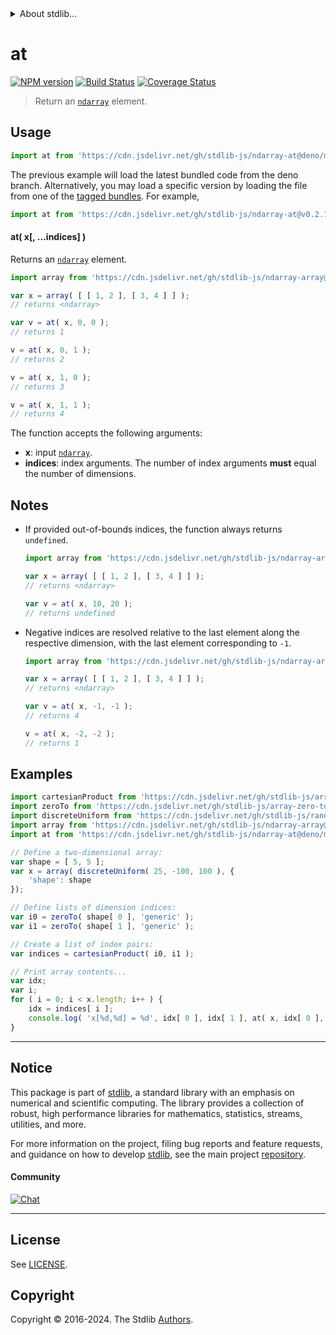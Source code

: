 <!--

@license Apache-2.0

Copyright (c) 2024 The Stdlib Authors.

Licensed under the Apache License, Version 2.0 (the "License");
you may not use this file except in compliance with the License.
You may obtain a copy of the License at

   http://www.apache.org/licenses/LICENSE-2.0

Unless required by applicable law or agreed to in writing, software
distributed under the License is distributed on an "AS IS" BASIS,
WITHOUT WARRANTIES OR CONDITIONS OF ANY KIND, either express or implied.
See the License for the specific language governing permissions and
limitations under the License.

-->


<details>
  <summary>
    About stdlib...
  </summary>
  <p>We believe in a future in which the web is a preferred environment for numerical computation. To help realize this future, we've built stdlib. stdlib is a standard library, with an emphasis on numerical and scientific computation, written in JavaScript (and C) for execution in browsers and in Node.js.</p>
  <p>The library is fully decomposable, being architected in such a way that you can swap out and mix and match APIs and functionality to cater to your exact preferences and use cases.</p>
  <p>When you use stdlib, you can be absolutely certain that you are using the most thorough, rigorous, well-written, studied, documented, tested, measured, and high-quality code out there.</p>
  <p>To join us in bringing numerical computing to the web, get started by checking us out on <a href="https://github.com/stdlib-js/stdlib">GitHub</a>, and please consider <a href="https://opencollective.com/stdlib">financially supporting stdlib</a>. We greatly appreciate your continued support!</p>
</details>

# at

[![NPM version][npm-image]][npm-url] [![Build Status][test-image]][test-url] [![Coverage Status][coverage-image]][coverage-url] <!-- [![dependencies][dependencies-image]][dependencies-url] -->

> Return an [`ndarray`][@stdlib/ndarray/ctor] element.

<!-- Section to include introductory text. Make sure to keep an empty line after the intro `section` element and another before the `/section` close. -->

<section class="intro">

</section>

<!-- /.intro -->

<!-- Package usage documentation. -->



<section class="usage">

## Usage

```javascript
import at from 'https://cdn.jsdelivr.net/gh/stdlib-js/ndarray-at@deno/mod.js';
```
The previous example will load the latest bundled code from the deno branch. Alternatively, you may load a specific version by loading the file from one of the [tagged bundles](https://github.com/stdlib-js/ndarray-at/tags). For example,

```javascript
import at from 'https://cdn.jsdelivr.net/gh/stdlib-js/ndarray-at@v0.2.1-deno/mod.js';
```

#### at( x\[, ...indices] )

Returns an [`ndarray`][@stdlib/ndarray/ctor] element.

```javascript
import array from 'https://cdn.jsdelivr.net/gh/stdlib-js/ndarray-array@deno/mod.js';

var x = array( [ [ 1, 2 ], [ 3, 4 ] ] );
// returns <ndarray>

var v = at( x, 0, 0 );
// returns 1

v = at( x, 0, 1 );
// returns 2

v = at( x, 1, 0 );
// returns 3

v = at( x, 1, 1 );
// returns 4
```

The function accepts the following arguments:

-   **x**: input [`ndarray`][@stdlib/ndarray/ctor].
-   **indices**: index arguments. The number of index arguments **must** equal the number of dimensions.

</section>

<!-- /.usage -->

<!-- Package usage notes. Make sure to keep an empty line after the `section` element and another before the `/section` close. -->

<section class="notes">

## Notes

-   If provided out-of-bounds indices, the function always returns `undefined`.

    ```javascript
    import array from 'https://cdn.jsdelivr.net/gh/stdlib-js/ndarray-array@deno/mod.js';

    var x = array( [ [ 1, 2 ], [ 3, 4 ] ] );
    // returns <ndarray>

    var v = at( x, 10, 20 );
    // returns undefined
    ```

-   Negative indices are resolved relative to the last element along the respective dimension, with the last element corresponding to `-1`.

    ```javascript
    import array from 'https://cdn.jsdelivr.net/gh/stdlib-js/ndarray-array@deno/mod.js';

    var x = array( [ [ 1, 2 ], [ 3, 4 ] ] );
    // returns <ndarray>

    var v = at( x, -1, -1 );
    // returns 4

    v = at( x, -2, -2 );
    // returns 1
    ```

</section>

<!-- /.notes -->

<!-- Package usage examples. -->

<section class="examples">

## Examples

<!-- eslint no-undef: "error" -->

<!-- eslint-disable new-cap -->

```javascript
import cartesianProduct from 'https://cdn.jsdelivr.net/gh/stdlib-js/array-cartesian-product@deno/mod.js';
import zeroTo from 'https://cdn.jsdelivr.net/gh/stdlib-js/array-zero-to@deno/mod.js';
import discreteUniform from 'https://cdn.jsdelivr.net/gh/stdlib-js/random-array-discrete-uniform@deno/mod.js';
import array from 'https://cdn.jsdelivr.net/gh/stdlib-js/ndarray-array@deno/mod.js';
import at from 'https://cdn.jsdelivr.net/gh/stdlib-js/ndarray-at@deno/mod.js';

// Define a two-dimensional array:
var shape = [ 5, 5 ];
var x = array( discreteUniform( 25, -100, 100 ), {
    'shape': shape
});

// Define lists of dimension indices:
var i0 = zeroTo( shape[ 0 ], 'generic' );
var i1 = zeroTo( shape[ 1 ], 'generic' );

// Create a list of index pairs:
var indices = cartesianProduct( i0, i1 );

// Print array contents...
var idx;
var i;
for ( i = 0; i < x.length; i++ ) {
    idx = indices[ i ];
    console.log( 'x[%d,%d] = %d', idx[ 0 ], idx[ 1 ], at( x, idx[ 0 ], idx[ 1 ] ) );
}
```

</section>

<!-- /.examples -->

<!-- Section to include cited references. If references are included, add a horizontal rule *before* the section. Make sure to keep an empty line after the `section` element and another before the `/section` close. -->

<section class="references">

</section>

<!-- /.references -->

<!-- Section for related `stdlib` packages. Do not manually edit this section, as it is automatically populated. -->

<section class="related">

</section>

<!-- /.related -->

<!-- Section for all links. Make sure to keep an empty line after the `section` element and another before the `/section` close. -->


<section class="main-repo" >

* * *

## Notice

This package is part of [stdlib][stdlib], a standard library with an emphasis on numerical and scientific computing. The library provides a collection of robust, high performance libraries for mathematics, statistics, streams, utilities, and more.

For more information on the project, filing bug reports and feature requests, and guidance on how to develop [stdlib][stdlib], see the main project [repository][stdlib].

#### Community

[![Chat][chat-image]][chat-url]

---

## License

See [LICENSE][stdlib-license].


## Copyright

Copyright &copy; 2016-2024. The Stdlib [Authors][stdlib-authors].

</section>

<!-- /.stdlib -->

<!-- Section for all links. Make sure to keep an empty line after the `section` element and another before the `/section` close. -->

<section class="links">

[npm-image]: http://img.shields.io/npm/v/@stdlib/ndarray-at.svg
[npm-url]: https://npmjs.org/package/@stdlib/ndarray-at

[test-image]: https://github.com/stdlib-js/ndarray-at/actions/workflows/test.yml/badge.svg?branch=v0.2.1
[test-url]: https://github.com/stdlib-js/ndarray-at/actions/workflows/test.yml?query=branch:v0.2.1

[coverage-image]: https://img.shields.io/codecov/c/github/stdlib-js/ndarray-at/main.svg
[coverage-url]: https://codecov.io/github/stdlib-js/ndarray-at?branch=main

<!--

[dependencies-image]: https://img.shields.io/david/stdlib-js/ndarray-at.svg
[dependencies-url]: https://david-dm.org/stdlib-js/ndarray-at/main

-->

[chat-image]: https://img.shields.io/gitter/room/stdlib-js/stdlib.svg
[chat-url]: https://app.gitter.im/#/room/#stdlib-js_stdlib:gitter.im

[stdlib]: https://github.com/stdlib-js/stdlib

[stdlib-authors]: https://github.com/stdlib-js/stdlib/graphs/contributors

[umd]: https://github.com/umdjs/umd
[es-module]: https://developer.mozilla.org/en-US/docs/Web/JavaScript/Guide/Modules

[deno-url]: https://github.com/stdlib-js/ndarray-at/tree/deno
[deno-readme]: https://github.com/stdlib-js/ndarray-at/blob/deno/README.md
[umd-url]: https://github.com/stdlib-js/ndarray-at/tree/umd
[umd-readme]: https://github.com/stdlib-js/ndarray-at/blob/umd/README.md
[esm-url]: https://github.com/stdlib-js/ndarray-at/tree/esm
[esm-readme]: https://github.com/stdlib-js/ndarray-at/blob/esm/README.md
[branches-url]: https://github.com/stdlib-js/ndarray-at/blob/main/branches.md

[stdlib-license]: https://raw.githubusercontent.com/stdlib-js/ndarray-at/main/LICENSE

[@stdlib/ndarray/ctor]: https://github.com/stdlib-js/ndarray-ctor/tree/deno

</section>

<!-- /.links -->

